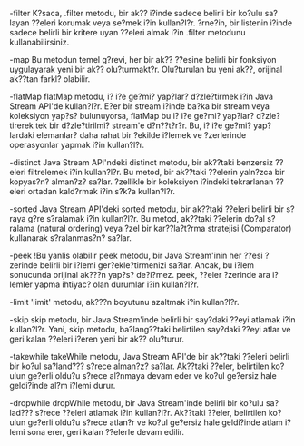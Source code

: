 -filter
K?saca, .filter metodu, bir ak?? i?inde sadece belirli bir ko?ulu sa?layan ??eleri korumak veya se?mek i?in kullan?l?r. ?rne?in, bir listenin i?inde sadece belirli bir kritere uyan ??eleri almak i?in .filter metodunu kullanabilirsiniz.

-map
Bu metodun temel g?revi, her bir ak?? ??esine belirli bir fonksiyon uygulayarak yeni bir ak?? olu?turmakt?r. Olu?turulan bu yeni ak??, orijinal ak??tan farkl? olabilir.

-flatMap
flatMap metodu, i? i?e ge?mi? yap?lar? d?zle?tirmek i?in Java Stream API'de kullan?l?r. E?er bir stream i?inde ba?ka bir stream veya koleksiyon yap?s? bulunuyorsa, flatMap bu i? i?e ge?mi? yap?lar? d?zle?tirerek tek bir d?zle?tirilmi? stream'e d?n??t?r?r. Bu, i? i?e ge?mi? yap?lardaki elemanlar? daha rahat bir ?ekilde i?lemek ve ?zerlerinde operasyonlar yapmak i?in kullan?l?r.

-distinct
Java Stream API'ndeki distinct metodu, bir ak??taki benzersiz ??eleri filtrelemek i?in kullan?l?r. Bu metod, bir ak??taki ??elerin yaln?zca bir kopyas?n? alman?z? sa?lar. ?zellikle bir koleksiyon i?indeki tekrarlanan ??eleri ortadan kald?rmak i?in s?k?a kullan?l?r.

-sorted
Java Stream API'deki sorted metodu, bir ak??taki ??eleri belirli bir s?raya g?re s?ralamak i?in kullan?l?r. Bu metod, ak??taki ??elerin do?al s?ralama (natural ordering) veya ?zel bir kar??la?t?rma stratejisi (Comparator) kullanarak s?ralanmas?n? sa?lar.

-peek
!Bu yanlis olabilir
peek metodu, bir Java Stream'inin her ??esi ?zerinde belirli bir i?lemi ger?ekle?tirmenizi sa?lar. Ancak, bu i?lem sonucunda orijinal ak???n yap?s? de?i?mez. peek, ??eler ?zerinde ara i?lemler yapma ihtiyac? olan durumlar i?in kullan?l?r.

-limit
'limit' metodu, ak???n boyutunu azaltmak i?in kullan?l?r.

-skip
skip metodu, bir Java Stream'inde belirli bir say?daki ??eyi atlamak i?in kullan?l?r. Yani, skip metodu, ba?lang??taki belirtilen say?daki ??eyi atlar ve geri kalan ??eleri i?eren yeni bir ak?? olu?turur.

-takewhile
takeWhile metodu, Java Stream API'de bir ak??taki ??eleri belirli bir ko?ul sa?land??? s?rece alman?z? sa?lar. Ak??taki ??eler, belirtilen ko?ulun ge?erli oldu?u s?rece al?nmaya devam eder ve ko?ul ge?ersiz hale geldi?inde al?m i?lemi durur.

-dropwhile
dropWhile metodu, bir Java Stream'inde belirli bir ko?ulu sa?lad??? s?rece ??eleri atlamak i?in kullan?l?r. Ak??taki ??eler, belirtilen ko?ulun ge?erli oldu?u s?rece atlan?r ve ko?ul ge?ersiz hale geldi?inde atlam i?lemi sona erer, geri kalan ??elerle devam edilir.



